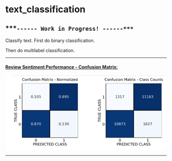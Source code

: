 # text_classification

## ***`------ Work in Progress! ------***`

Classify text.  First do binary classification.  

Then do multilabel classification.


***
#### <ins>Review Sentiment Performance - Confusion Matrix:</ins>
![Cumulative PL](images/confusion_matrix1.PNG)
***
